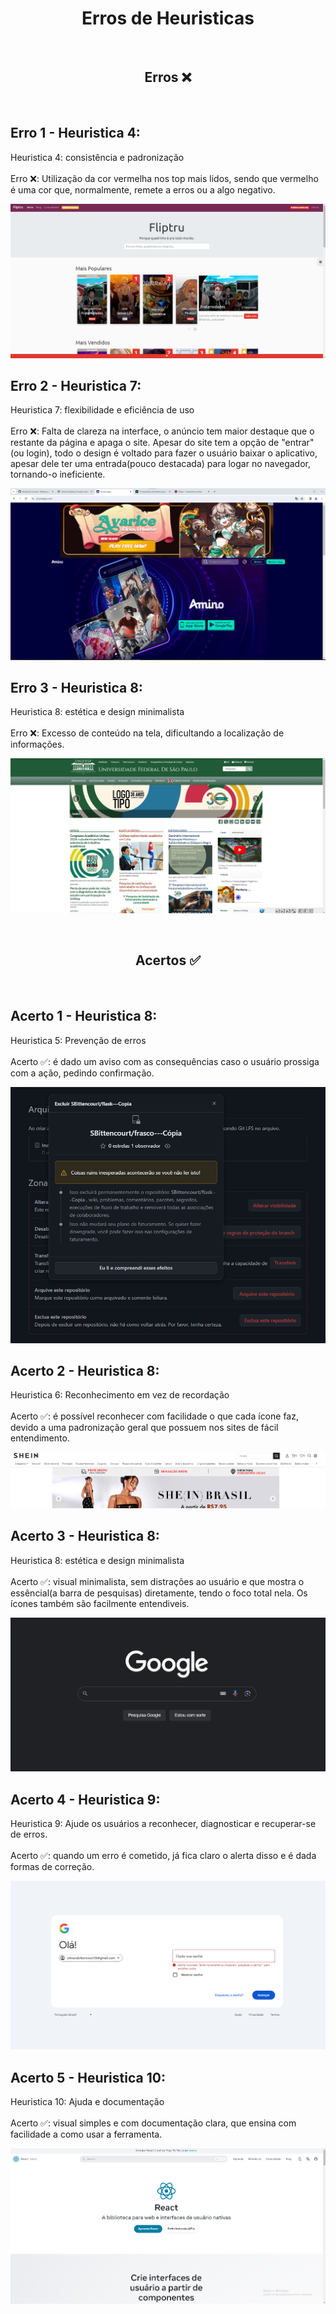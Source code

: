 <h1 align="center"> Erros de Heuristicas </h1>
<br>

<h2 align="center"> Erros ❌</h2>

<br>

## Erro 1 - Heuristica 4:

Heuristica 4: consistência e padronização
<br><br>
Erro ❌: Utilização da cor vermelha nos top mais lidos, sendo que vermelho é uma cor que, normalmente, remete a erros ou a algo negativo.

![Site fliptru.com](https://github.com/SBittencourt/Bertoti/blob/main/ihc/imagens/erro4.png)


## Erro 2 - Heuristica 7:

Heuristica 7: flexibilidade e eficiência de uso
<br><br>
Erro ❌: Falta de clareza na interface, o anúncio tem maior destaque que o restante da página e apaga o site. Apesar do site tem a opção de "entrar"(ou login), todo o design é voltado para fazer o usuário baixar o aplicativo, apesar dele ter uma entrada(pouco destacada) para logar no navegador, tornando-o ineficiente.

![Site amino.com](https://github.com/SBittencourt/Bertoti/blob/main/ihc/imagens/erro1.png)

## Erro 3 - Heuristica 8:

Heuristica 8: estética e design minimalista
<br><br>
Erro ❌: Excesso de conteúdo na tela, dificultando a localização de informações.

![Site unifesp](https://github.com/SBittencourt/Bertoti/blob/main/ihc/imagens/erro7.png)

<br>

<h2 align="center"> Acertos ✅</h2>

<br>

## Acerto 1 - Heuristica 8:

Heuristica 5: Prevenção de erros
<br><br>
Acerto ✅: é dado um aviso com as consequências caso o usuário prossiga com a ação, pedindo confirmação.

![Site github](https://github.com/SBittencourt/Bertoti/blob/main/ihc/imagens/Acerto05.png)

## Acerto 2 - Heuristica 8:

Heuristica 6: Reconhecimento em vez de recordação
<br><br>
Acerto ✅: é possível reconhecer com facilidade o que cada ícone faz, devido a uma padronização geral que possuem nos sites de fácil entendimento.

![Site github](https://github.com/SBittencourt/Bertoti/blob/main/ihc/imagens/Acerto06.png)

## Acerto 3 - Heuristica 8:

Heuristica 8: estética e design minimalista
<br><br>
Acerto ✅: visual minimalista, sem distrações ao usuário e que mostra o essêncial(a barra de pesquisas) diretamente, tendo o foco total nela. Os ícones também são facilmente entendiveis.

![Site google](https://github.com/SBittencourt/Bertoti/blob/main/ihc/imagens/acerto8.png)

## Acerto 4 - Heuristica 9:

Heuristica 9: Ajude os usuários a reconhecer, diagnosticar e recuperar-se de erros.
<br><br>
Acerto ✅: quando um erro é cometido, já fica claro o alerta disso e é dada formas de correção.

![Site login gmail](https://github.com/SBittencourt/Bertoti/blob/main/ihc/imagens/Acerto09.png)

## Acerto 5 - Heuristica 10:

Heuristica 10: Ajuda e documentação
<br><br>
Acerto ✅: visual simples e com documentação clara, que ensina com facilidade a como usar a ferramenta.

![Site react](https://github.com/SBittencourt/Bertoti/blob/main/ihc/imagens/Acerto10.png)


